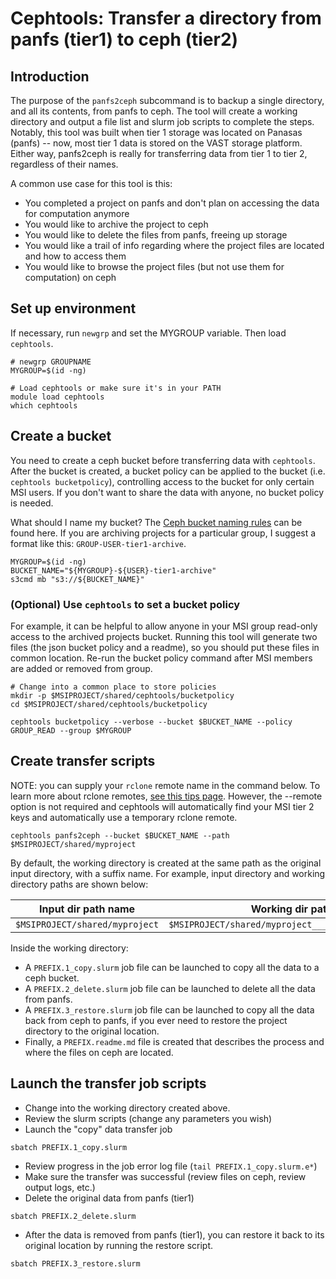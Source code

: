 # Cephtools: Transfer a directory from panfs (tier1) to ceph (tier2)

## Introduction

The purpose of the `panfs2ceph` subcommand is to backup a single directory, and all its contents, from panfs to ceph. The tool will create a working directory and output a file list and slurm job scripts to complete the steps. Notably, this tool was built when tier 1 storage was located on Panasas (panfs) -- now, most tier 1 data is stored on the VAST storage platform. Either way, panfs2ceph is really for transferring data from tier 1 to tier 2, regardless of their names.

A common use case for this tool is this:

- You completed a project on panfs and don't plan on accessing the data for computation anymore
- You would like to archive the project to ceph
- You would like to delete the files from panfs, freeing up storage
- You would like a trail of info regarding where the project files are located and how to access them
- You would like to browse the project files (but not use them for computation) on ceph

## Set up environment

If necessary, run `newgrp` and set the MYGROUP variable. Then load `cephtools`.

```
# newgrp GROUPNAME
MYGROUP=$(id -ng)

# Load cephtools or make sure it's in your PATH
module load cephtools
which cephtools
```

## Create a bucket

You need to create a ceph bucket before transferring data with `cephtools`. After the bucket is created, a bucket policy can be applied to the bucket (i.e. `cephtools bucketpolicy`), controlling access to the bucket for only certain MSI users. If you don't want to share the data with anyone, no bucket policy is needed.

What should I name my bucket? The [Ceph bucket naming rules](https://docs.ceph.com/en/latest/radosgw/s3/bucketops/) can be found here. If you are archiving projects for a particular group, I suggest a format like this: `GROUP-USER-tier1-archive`.

```
MYGROUP=$(id -ng)
BUCKET_NAME="${MYGROUP}-${USER}-tier1-archive"
s3cmd mb "s3://${BUCKET_NAME}"
```

### (Optional) Use `cephtools` to set a bucket policy

For example, it can be helpful to allow anyone in your MSI group read-only access to the archived projects bucket. Running this tool will generate two files (the json bucket policy and a readme), so you should put these files in common location. Re-run the bucket policy command after MSI members are added or removed from group.

```
# Change into a common place to store policies
mkdir -p $MSIPROJECT/shared/cephtools/bucketpolicy
cd $MSIPROJECT/shared/cephtools/bucketpolicy

cephtools bucketpolicy --verbose --bucket $BUCKET_NAME --policy GROUP_READ --group $MYGROUP
```

## Create transfer scripts

NOTE: you can supply your `rclone` remote name in the command below. To learn more about rclone remotes, [see this tips page](https://github.umn.edu/lmnp/tips/tree/main/rclone#umn-tier2-ceph). However, the --remote option is not required and cephtools will automatically find your MSI tier 2 keys and automatically use a temporary rclone remote.

```
cephtools panfs2ceph --bucket $BUCKET_NAME --path $MSIPROJECT/shared/myproject
```

By default, the working directory is created at the same path as the original input directory, with a suffix name. For example, input directory and working directory paths are shown below:

| Input dir path name                       | Working dir path name                                               |
| ----------------------------------------- | ------------------------------------------------------------------- |
| `$MSIPROJECT/shared/myproject` | `$MSIPROJECT/shared/myproject___panfs2ceph_archive_DATE` |

Inside the working directory:

- A `PREFIX.1_copy.slurm` job file can be launched to copy all the data to a ceph bucket.
- A `PREFIX.2_delete.slurm` job file can be launched to delete all the data from panfs.
- A `PREFIX.3_restore.slurm` job file can be launched to copy all the data back from ceph to panfs, if you ever need to restore the project directory to the original location.
- Finally, a `PREFIX.readme.md` file is created that describes the process and where the files on ceph are located.

## Launch the transfer job scripts

- Change into the working directory created above.
- Review the slurm scripts (change any parameters you wish)
- Launch the "copy" data transfer job

```
sbatch PREFIX.1_copy.slurm
```

- Review progress in the job error log file (`tail PREFIX.1_copy.slurm.e*`)
- Make sure the transfer was successful (review files on ceph, review output logs, etc.)
- Delete the original data from panfs (tier1)

```
sbatch PREFIX.2_delete.slurm
```

- After the data is removed from panfs (tier1), you can restore it back to its original location by running the restore script.

```
sbatch PREFIX.3_restore.slurm
```
